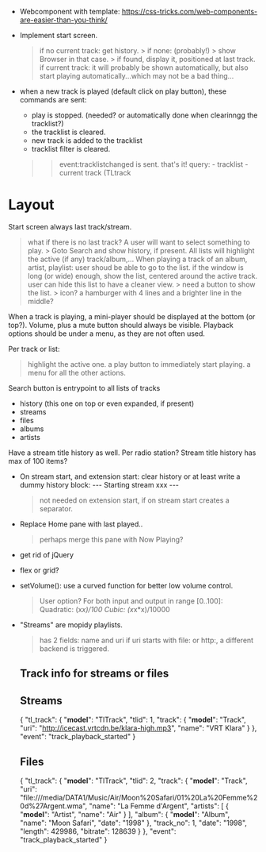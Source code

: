 * Webcomponent with template: https://css-tricks.com/web-components-are-easier-than-you-think/

* Implement start screen.
  > if no current track:
    > get history.
      > if none: (probably!)
        > show Browser in that case.
      > if found, display it, positioned at last track.
  > if current track:
    > it will probably be shown automatically, but also start playing automatically...which may not be a bad thing...

* when a new track is played (default click on play button), these commands are sent:
  - play is stopped. (needed? or automatically done when clearinngg the tracklist?)
  - the tracklist is cleared.
  - new track is added to the tracklist
  - tracklist filter is cleared.
  >> event:tracklistchanged is sent.
  > that's it!
    > query:
      - tracklist
      - current track (TLtrack

Layout
=========

Start screen always last track/stream.
  > what if there is no last track?
  > A user will want to select something to play.
    > Goto Search and show history, if present.
  > All lists will highlight the active (if any) track/album,...
When playing a track of an album, artist, playlist:
  > user shoud be able to go to the list.
  > if the window is long (or wide) enough, show the list, centered around the active track.
  > user can hide this list to have a cleaner view.
    > need a button to show the list.
      > icon? a hamburger with 4 lines and a brighter line in the middle?

 When a track is playing, a mini-player should be displayed at the bottom (or top?).
 Volume, plus a mute button should always be visible.
 Playback options should be under a menu, as they are not often used.

Per track or list:
   > highlight the active one.
   > a play button to immediately start playing.
   > a menu for all the other actions.

Search button is entrypoint to all lists of tracks
  - history (this one on top or even expanded, if present)
  - streams
  - files
  - albums
  - artists

Have a stream title history as well. Per radio station?
Stream title history has max of 100 items?

* On stream start, and extension start: clear history or at least write a dummy history block:
      ---
      Starting stream xxx
      ---
  > not needed on extension start, if on stream start creates a separator.

* Replace Home pane with last played..
  > perhaps merge this pane with Now Playing?
* get rid of jQuery
* flex or grid?
* setVolume(): use a curved function for better low volume control.
  > User option?
  > For both input and output in range [0..100]:
    > Quadratic: (x*x)/100
    > Cubic: (x*x*x)/10000


* "Streams" are mopidy playlists.
  > has 2 fields: name and uri
  > if uri starts with file: or http:, a different backend is triggered.


  Track info for streams or files
  ---------------------------------
  Streams
  -------
  {
    "tl_track": {
      "__model__": "TlTrack",
      "tlid": 1,
      "track": {
        "__model__": "Track",
        "uri": "http://icecast.vrtcdn.be/klara-high.mp3",
        "name": "VRT Klara"
      }
    },
    "event": "track_playback_started"
  }

  Files
  -----
  {
    "tl_track": {
      "__model__": "TlTrack",
      "tlid": 2,
      "track": {
        "__model__": "Track",
        "uri": "file:///media/DATA1/Music/Air/Moon%20Safari/01%20La%20Femme%20d%27Argent.wma",
        "name": "La Femme d'Argent",
        "artists": [
          {
            "__model__": "Artist",
            "name": "Air"
          }
        ],
        "album": {
          "__model__": "Album",
          "name": "Moon Safari",
          "date": "1998"
        },
        "track_no": 1,
        "date": "1998",
        "length": 429986,
        "bitrate": 128639
      }
    },
    "event": "track_playback_started"
  }
